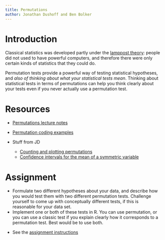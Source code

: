 ```yaml
---
title: Permutations
author: Jonathan Dushoff and Ben Bolker
---
```


Introduction
============

Classical statistics was developed partly under the [lamppost
theory](lamppost_theory.html): people did not used to have
powerful computers, and therefore there were only certain kinds of
statistics that they could do.

Permutation tests provide a powerful way of testing statistical
hypotheses, and *also of thinking about what your statistical tests
mean*. Thinking about statistical tests in terms of permutations can
help you think clearly about your tests even if you never actually use a
permutation test.

Resources
=========

-   [Permutations lecture notes](Permutations_Lecture_notes.html)
-   [Permutation coding examples](lectures/permutation_examples.notes.html)

-   Stuff from JD
    -   [Counting and plotting
        permutations](http://lalashan.mcmaster.ca/theobio/math/index.php/Permutation_tests)
    -   [Confidence intervals for the mean of a symmetric
        variable](http://lalashan.mcmaster.ca/ecostats/permmean.pdf)

Assignment
==========

-   Formulate two different hypotheses about your data, and describe how
    you would test them with two different permutation tests. Challenge
    yourself to come up with conceptually different tests, if this is
    reasonable for your data set.
-   Implement one or both of these tests in R. You can use permutation,
    or you can use a classic test if you explain clearly how it
    corresponds to a permutation test. Best would be to use both.

* See the [assignment instructions](../admin/assignments.html)
